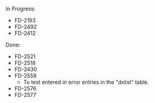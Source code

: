 In Progress:
- FD-2193
- FD-2492
- FD-2412

Done:
- FD-2521
- FD-2518
- FD-2430
- FD-2558 
	- To test entered in error entries in the "dxlist" table.
- FD-2576
- FD-2577